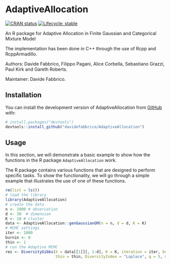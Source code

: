 <!-- README.md is generated from README.Rmd. Please edit that file -->

# AdaptiveAllocation

<!-- badges: start -->

[![CRAN
status](https://img.shields.io/cran/v/invent)](https://CRAN.R-project.org/package=invent)
[![Lifecycle:
stable](https://img.shields.io/badge/lifecycle-stable-brightgreen.svg)](https://lifecycle.r-lib.org/articles/stages.html#stable)
<!-- badges: end -->

An R package for Adaptive Allocation in Finite Gaussian and Categorical Mixture Model

The implementation has been done in C++ through the use of Rcpp and
RcppArmadillo.

Authors: Davide Fabbrico, Filippo Pagani, Alice Corbella, Sebastiano Grazzi, Paul Kirk and Gareth Roberts.

Maintainer: Davide Fabbrico.

## Installation

You can install the development version of AdaptiveAllocation from
[GitHub](https://github.com/) with:

``` r
# install.packages("devtools")
devtools::install_github("davidefabbrico/AdaptiveAllocation")
```

## Usage

In this section, we will demonstrate a basic example to show how the
functions in the R package `AdaptiveAllocation` work.

The R package contains various functions that are designed to perform
specific tasks. To show the functionality, we will go through a
simple example that illustrates the use of one of these functions.

``` r
rm(list = ls())
# load the library
library(AdaptiveAllocation)
# create the data
n <- 1000 # observation
d <- 30  # dimension
K <- 10 # cluster
data <- AdaptiveAllocation::genGaussianGM(n = n, d = d, K = K)
# MCMC settings
iter <- 1000
burnin <- 0
thin <- 1
# run the Adaptive MCMC
res <- DiversityGibbs(X = data[[1]][, 1:d], K = K, iteration = iter, burnin = burnin, 
                      thin = thin, DiversityIndex = "Laplace", q = 5, method = "EB")
